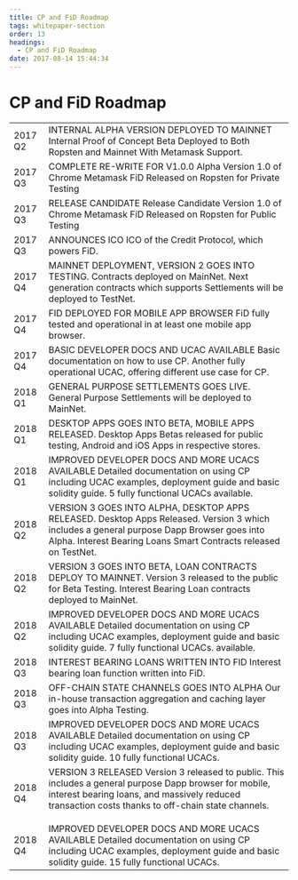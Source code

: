 ```yaml
---
title: CP and FiD Roadmap
tags: whitepaper-section
order: 13
headings:
  - CP and FiD Roadmap
date: 2017-08-14 15:44:34
---
```



# CP and FiD Roadmap

<table>
  <tr>
    <td>2017 Q2</td>
    <td>INTERNAL ALPHA VERSION DEPLOYED TO MAINNET
Internal Proof of Concept Beta Deployed to Both Ropsten and Mainnet With Metamask Support.
</td>
  </tr>
  <tr>
    <td>2017 Q3</td>
    <td>COMPLETE RE-WRITE FOR V1.0.0
Alpha Version 1.0 of Chrome Metamask FiD Released on Ropsten for Private Testing</td>
  </tr>
  <tr>
    <td>2017 Q3</td>
    <td>RELEASE CANDIDATE
Release Candidate Version 1.0 of Chrome Metamask FiD Released on Ropsten for Public Testing</td>
  </tr>
  <tr>
    <td>2017 Q3</td>
    <td>ANNOUNCES ICO
ICO of the Credit Protocol, which powers FiD.</td>
  </tr>
  <tr>
    <td>


2017 Q4</td>
    <td>MAINNET DEPLOYMENT, VERSION 2 GOES INTO TESTING.
Contracts deployed on MainNet. Next generation contracts which supports Settlements will be deployed to TestNet.</td>
  </tr>
  <tr>
    <td>2017 Q4</td>
    <td>FID DEPLOYED FOR MOBILE APP BROWSER
FiD fully tested and operational in at least one mobile app browser.</td>
  </tr>
  <tr>
    <td>2017 Q4</td>
    <td>BASIC DEVELOPER DOCS AND UCAC AVAILABLE
Basic documentation on how to use CP.  Another fully operational UCAC, offering different use case for CP.</td>
  </tr>
  <tr>
    <td>2018 Q1</td>
    <td>GENERAL PURPOSE SETTLEMENTS GOES LIVE.
General Purpose Settlements will be deployed to MainNet.</td>
  </tr>
  <tr>
    <td>2018 Q1</td>
    <td>DESKTOP APPS GOES INTO BETA, MOBILE APPS RELEASED.
Desktop Apps Betas released for public testing, Android and iOS Apps in respective stores.
</td>
  </tr>
  <tr>
    <td>2018 Q1</td>
    <td>IMPROVED DEVELOPER DOCS AND MORE UCACS AVAILABLE
Detailed documentation on using CP including UCAC examples, deployment guide and basic solidity guide.  5 fully functional UCACs available.</td>
  </tr>
  <tr>
    <td>2018 Q2</td>
    <td>VERSION 3 GOES INTO ALPHA, DESKTOP APPS RELEASED.
Desktop Apps Released. Version 3 which includes a general purpose Dapp Browser goes into Alpha. Interest Bearing Loans Smart Contracts released on TestNet.
</td>
  </tr>
  <tr>
    <td>2018 Q2</td>
    <td>VERSION 3 GOES INTO BETA, LOAN CONTRACTS DEPLOY TO MAINNET.
Version 3 released to the public for Beta Testing. Interest Bearing Loan contracts deployed to MainNet.
</td>
  </tr>
  <tr>
    <td>2018 Q2</td>
    <td>IMPROVED DEVELOPER DOCS AND MORE UCACS AVAILABLE
Detailed documentation on using CP including UCAC examples, deployment guide and basic solidity guide.  7 fully functional UCACs. available.</td>
  </tr>
  <tr>
    <td>2018 Q3</td>
    <td>INTEREST BEARING LOANS WRITTEN INTO FID
Interest bearing loan function written into FiD.</td>
  </tr>
  <tr>
    <td>2018 Q3</td>
    <td>OFF-CHAIN STATE CHANNELS GOES INTO ALPHA
Our in-house transaction aggregation and caching layer goes into Alpha Testing.
</td>
  </tr>
  <tr>
    <td>2018 Q3</td>
    <td>IMPROVED DEVELOPER DOCS AND MORE UCACS AVAILABLE
Detailed documentation on using CP including UCAC examples, deployment guide and basic solidity guide.  10 fully functional UCACs. </td>
  </tr>
  <tr>
    <td>



2018 Q4</td>
    <td>VERSION 3 RELEASED
Version 3 released to public. This includes a general purpose Dapp browser for mobile, interest bearing loans, and massively reduced transaction costs thanks to off-chain state channels.
</td>
  </tr>
  <tr>
    <td>2018 Q4</td>
    <td>IMPROVED DEVELOPER DOCS AND MORE UCACS AVAILABLE
Detailed documentation on using CP including UCAC examples, deployment guide and basic solidity guide.  15 fully functional UCACs. </td>
  </tr>
</table>

